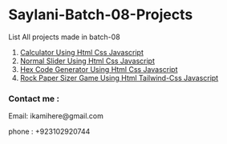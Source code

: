 # Saylani-Batch-08-Projects
 
<p>List All projects made in batch-08</p>
<ol>
<li><a href="https://darkcodexpch.github.io/Saylani-Batch-08-Projects/Calculator/">Calculator Using Html Css Javascript</a></li>
 <li><a href="https://darkcodexpch.github.io/Saylani-Batch-08-Projects/slider/">Normal Slider Using Html Css Javascript</a></li>
 <li><a href="https://darkcodexpch.github.io/Saylani-Batch-08-Projects/hexcodeGenerator/">Hex Code Generator Using Html Css Javascript</a></li>
  <li><a href="https://darkcodexpch.github.io/Saylani-Batch-08-Projects/rock-paper-game/">Rock Paper Sizer Game Using Html Tailwind-Css Javascript</a></li>
</ol>
<h3>Contact me :</h3>
<p>Email: ikamihere@gmail.com</p>
<p>phone : +923102920744</p>
